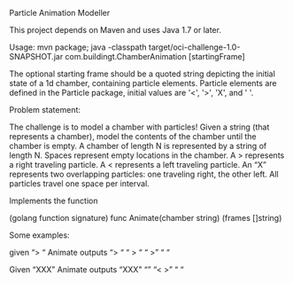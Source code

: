 Particle Animation Modeller

This project depends on Maven and uses Java 1.7 or later.

Usage: mvn package; java -classpath target/oci-challenge-1.0-SNAPSHOT.jar com.buildingt.ChamberAnimation [startingFrame]

The optional starting frame should be a quoted string depicting the initial state of a 1d chamber, containing particle elements.
Particle elements are defined in the Particle package, initial values are '<', '>', 'X', and ' '.

Problem statement:

 The challenge is to model a chamber with particles! Given a string (that represents a chamber), model the contents of the chamber until the chamber is empty. A chamber of length N is represented by a string of length N. Spaces represent empty locations in the chamber. A > represents a right traveling particle. A < represents a left traveling particle. An “X” represents two overlapping particles: one traveling right, the other left. All particles travel one space per interval.

 Implements the function

 (golang function signature)
 func Animate(chamber string) (frames []string)

 Some examples:

 given “>  “ Animate outputs
 “>  “
 “ > “
 “  >”
 “   “

 Given “XXX” Animate outputs
 “XXX"
 “<X>”
 “< >”
 “   “

